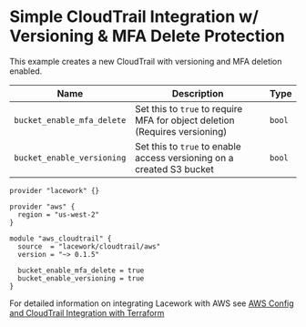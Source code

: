 # Simple CloudTrail Integration w/ Versioning & MFA Delete Protection

This example creates a new CloudTrail with versioning and MFA deletion enabled.

| Name | Description | Type |
|------|-------------|------|
| `bucket_enable_mfa_delete` | Set this to `true` to require MFA for object deletion (Requires versioning) | `bool` |
| `bucket_enable_versioning` | Set this to `true` to enable access versioning on a created S3 bucket | `bool` |
 
```
provider "lacework" {}

provider "aws" {
  region = "us-west-2"
}

module "aws_cloudtrail" {
  source  = "lacework/cloudtrail/aws"
  version = "~> 0.1.5"

  bucket_enable_mfa_delete = true
  bucket_enable_versioning = true
}
```

For detailed information on integrating Lacework with AWS see [AWS Config and CloudTrail Integration with Terraform](https://support.lacework.com/hc/en-us/articles/360057092034-AWS-Config-and-CloudTrail-Integration-with-Terraform)
